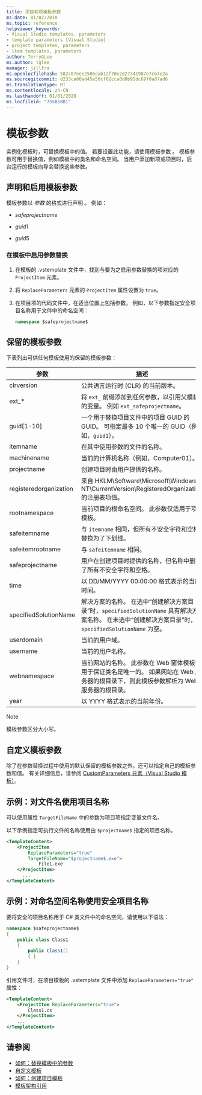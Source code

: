 ```yaml
---
title: 项目和项模板参数
ms.date: 01/02/2018
ms.topic: reference
helpviewer_keywords:
- Visual Studio templates, parameters
- template parameters [Visual Studio]
- project templates, parameters
- item templates, parameters
author: TerryGLee
ms.author: tglee
manager: jillfra
ms.openlocfilehash: 582c87eee2586eab12f70e2d27341987e7cb7e2a
ms.sourcegitcommit: d233ca00ad45e50cf62cca0d0b95dc69f0a87ad6
ms.translationtype: HT
ms.contentlocale: zh-CN
ms.lasthandoff: 01/01/2020
ms.locfileid: "75585881"
---
```

# <a name="template-parameters"></a>模板参数

实例化模板时，可替换模板中的值。 若要设置此功能，请使用模板参数  。 模板参数可用于替换值，例如模板中的类名和命名空间。 当用户添加新项或项目时，后台运行的模板向导会替换这些参数。

## <a name="declare-and-enable-template-parameters"></a>声明和启用模板参数

模板参数以 $参数$ 的格式进行声明  。 例如：

- $safeprojectname$

- $guid1$

- $guid5$

### <a name="enable-parameter-substitution-in-templates"></a>在模板中启用参数替换

1. 在模板的 .vstemplate  文件中，找到与要为之启用参数替换的项对应的 `ProjectItem` 元素。

1. 将 `ReplaceParameters` 元素的 `ProjectItem` 属性设置为 `true`。

1. 在项目项的代码文件中，在适当位置上包括参数。 例如，以下参数指定安全项目名称用于文件中的命名空间：

    ```csharp
    namespace $safeprojectname$
    ```

## <a name="reserved-template-parameters"></a>保留的模板参数

下表列出可供任何模板使用的保留的模板参数：

|参数|描述|
|---------------|-----------------|
|clrversion|公共语言运行时 (CLR) 的当前版本。|
|ext_*|将 `ext_` 前缀添加到任何参数，以引用父模板的变量。 例如 `ext_safeprojectname`。|
|guid[1-10]|一个用于替换项目文件中的项目 GUID 的 GUID。 可指定最多 10 个唯一的 GUID（例如，`guid1`）。|
|itemname|在其中使用参数的文件的名称。|
|machinename|当前的计算机名称（例如，Computer01）。|
|projectname|创建项目时由用户提供的名称。|
|registeredorganization|来自 HKLM\Software\Microsoft\Windows NT\CurrentVersion\RegisteredOrganization 的注册表项值。|
|rootnamespace|当前项目的根命名空间。 此参数仅适用于项模板。|
|safeitemname|与 `itemname` 相同，但所有不安全字符和空格替换为了下划线。|
|safeitemrootname|与 `safeitemname` 相同。|
|safeprojectname|用户在创建项目时提供的名称，但名称中删除了所有不安全字符和空格。|
|time|以 DD/MM/YYYY 00:00:00 格式表示的当前时间。|
|specifiedSolutionName|解决方案的名称。 在选中“创建解决方案目录”时，`specifiedSolutionName` 具有解决方案名称。 在未选中“创建解决方案目录”时，`specifiedSolutionName` 为空。|
|userdomain|当前的用户域。|
|username|当前的用户名称。|
|webnamespace|当前网站的名称。 此参数在 Web 窗体模板中用于保证类名是唯一的。 如果网站在 Web 服务器的根目录下，则此模板参数解析为 Web 服务器的根目录。|
|year|以 YYYY 格式表示的当前年份。|

> [!NOTE]
> 模板参数区分大小写。

## <a name="custom-template-parameters"></a>自定义模板参数

除了在参数替换过程中使用的默认保留的模板参数之外，还可以指定自己的模板参数和值。 有关详细信息，请参阅 [CustomParameters 元素（Visual Studio 模板）](../extensibility/customparameters-element-visual-studio-templates.md)。

## <a name="example-use-the-project-name-for-a-file-name"></a>示例：对文件名使用项目名称

可以使用属性 `TargetFileName` 中的参数为项目项指定变量文件名。

以下示例指定可执行文件的名称使用由 `$projectname$` 指定的项目名称。

```xml
<TemplateContent>
    <ProjectItem
        ReplaceParameters="true"
        TargetFileName="$projectname$.exe">
            File1.exe
    </ProjectItem>
      ...
</TemplateContent>
```

## <a name="example-use-the-safe-project-name-for-the-namespace-name"></a>示例：对命名空间名称使用安全项目名称

要将安全的项目名称用于 C# 类文件中的命名空间，请使用以下语法：

```csharp
namespace $safeprojectname$
{
    public class Class1
    {
        public Class1()
        { }
    }
}
```

引用文件时，在项目模板的 .vstemplate  文件中添加 `ReplaceParameters="true"` 属性：

```xml
<TemplateContent>
    <ProjectItem ReplaceParameters="true">
        Class1.cs
    </ProjectItem>
    ...
</TemplateContent>
```

## <a name="see-also"></a>请参阅

- [如何：替换模板中的参数](how-to-substitute-parameters-in-a-template.md)
- [自定义模板](../ide/customizing-project-and-item-templates.md)
- [如何：创建项目模板](../ide/how-to-create-project-templates.md)
- [模板架构引用](../extensibility/visual-studio-template-schema-reference.md)
